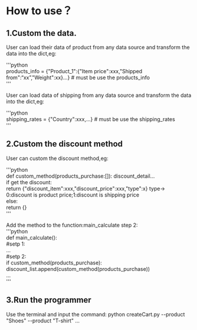 # How to use？  

## 1.Custom the data.  

User can load their data of product from any data source and transform the data into the dict,eg:  

'''python  
products_info = {"Product_1":{"Item price":xxx,"Shipped from":“xx”,"Weight":xx}...} # must be use the products_info  
'''  

User can load data of shipping from any data source and transform the data into the dict,eg:  

'''python  
shipping_rates = {"Country":xxx,...} # must be use the shipping_rates  
'''  
 
## 2.Custom the discount method  

User can custom the discount method,eg:  

'''python  
def custom_method(products_purchase:[]):
    discount_detail...  
    if get the discount:  
        return {"discount_item":xxx,"discount_price":xxx,"type":x} type-> 0:discount is product price;1:discount is shipping price  
    else:  
        return {}  
'''  

Add the method to the function:main_calculate step 2:  
'''python  
def main_calculate():  
    #setp 1:  
    ...  
    #setp 2:  
    if custom_method(products_purchase):  
        discount_list.append(custom_method(products_purchase))  
    ...  
'''
  
## 3.Run the programmer  
Use the terminal and input the command: python createCart.py --product "Shoes" --product "T-shirt" ...  
